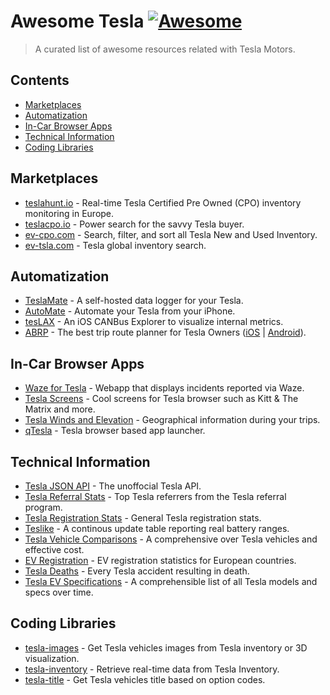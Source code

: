 # Awesome Tesla [![Awesome](https://awesome.re/badge-flat2.svg)](https://github.com/sindresorhus/awesome)

> A curated list of awesome resources related with Tesla Motors.

## Contents

- [Marketplaces](#marketplaces)
- [Automatization](#automatization)
- [In-Car Browser Apps](#in-car-browser-apps)
- [Technical Information](#technical-information)
- [Coding Libraries](#coding-libraries)

## Marketplaces
- [teslahunt.io](https://teslahunt.io/) - Real-time Tesla Certified Pre Owned (CPO) inventory monitoring in Europe.
- [teslacpo.io](https://www.teslacpo.io/) - Power search for the savvy Tesla buyer.
- [ev-cpo.com](https://ev-cpo.com/) - Search, filter, and sort all Tesla New and Used Inventory.
- [ev-tsla.com](https://ev-tsla.com/) - Tesla global inventory search.

## Automatization

- [TeslaMate](https://github.com/adriankumpf/teslamate) - A self-hosted data logger for your Tesla.
- [AutoMate](https://apps.apple.com/us/app/automate-for-tesla/id1382111619) - Automate your Tesla from your iPhone.
- [tesLAX](https://apps.apple.com/us/app/teslax-canbus-explorer/id1495403139) - An iOS CANBus Explorer to visualize internal metrics.
- [ABRP](https://abetterrouteplanner.com/) - The best trip route planner for Tesla Owners ([iOS](https://apps.apple.com/us/app/a-better-routeplanner-abrp/id1490860521) | [Android](https://play.google.com/store/apps/details?id=com.iternio.abrpapp)).

## In-Car Browser Apps

- [Waze for Tesla](https://teslawaze.azurewebsites.net) - Webapp that displays incidents reported via Waze.
- [Tesla Screens](http://www.kinetic.com/teslascreens/) - Cool screens for Tesla browser such as Kitt & The Matrix and more.
- [Tesla Winds and Elevation](https://teslawinds.com/) - Geographical information during your trips.
- [qTesla](https://qtes.la/) - Tesla browser based app launcher.

## Technical Information

- [Tesla JSON API](https://tesla-api.timdorr.com) - The unoffocial Tesla API.
- [Tesla Referral Stats](https://top.teslastats.no) - Top Tesla referrers from the Tesla referral program.
- [Tesla Registration Stats](https://teslastats.no) - General Tesla registration stats.
- [Teslike](https://teslike.com) - A continous update table reporting real battery ranges.
- [Tesla Vehicle Comparisons](https://docs.google.com/spreadsheets/d/1Rv464J1RsXNBNddy008IPsQfVrO4kHPh_L4HWKpG4bo/edit#gid=0) - A comprehensive over Tesla vehicles and effective cost.
- [EV Registration](https://eu-evs.com/) - EV registration statistics for European countries.
- [Tesla Deaths](https://www.tesladeaths.com) - Every Tesla accident resulting in death.
- [Tesla EV Specifications](https://www.evspecifications.com/en/brand/b1e92) - A comprehensible list of all Tesla models and specs over time.

## Coding Libraries

- [tesla-images](https://github.com/teslahunt/tesla-images) - Get Tesla vehicles images from Tesla inventory or 3D visualization.
- [tesla-inventory](https://github.com/teslahunt/tesla-inventory) - Retrieve real-time data from Tesla Inventory.
- [tesla-title](https://github.com/teslahunt/tesla-title) - Get Tesla vehicles title based on option codes.
